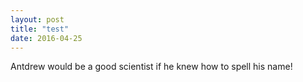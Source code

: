 ```yaml
---
layout: post
title: "test"
date: 2016-04-25
---
```


Antdrew would be a good scientist if he knew how to spell his name!
